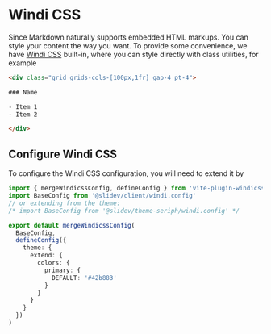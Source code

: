# Windi CSS

Since Markdown naturally supports embedded HTML markups. You can style your content the way you want. To provide some convenience, we have [Windi CSS](https://github.com/windicss/windicss) built-in, where you can style directly with class utilities, for example

```html
<div class="grid grids-cols-[100px,1fr] gap-4 pt-4">

### Name

- Item 1
- Item 2

</div>
```

## Configure Windi CSS 

To configure the Windi CSS configuration, you will need to extend it by

```ts
import { mergeWindicssConfig, defineConfig } from 'vite-plugin-windicss'
import BaseConfig from '@slidev/client/windi.config'
// or extending from the theme:
/* import BaseConfig from '@slidev/theme-seriph/windi.config' */

export default mergeWindicssConfig(
  BaseConfig,
  defineConfig({
    theme: {
      extend: {
        colors: {
          primary: {
            DEFAULT: '#42b883'
          }
        }
      }
    }
  })
)
```
